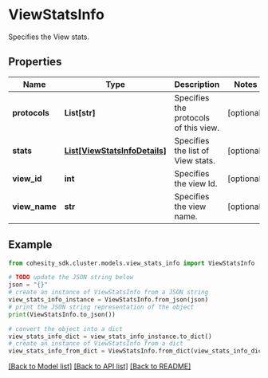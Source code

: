 # ViewStatsInfo

Specifies the View stats.

## Properties

Name | Type | Description | Notes
------------ | ------------- | ------------- | -------------
**protocols** | **List[str]** | Specifies the protocols of this view. | [optional] 
**stats** | [**List[ViewStatsInfoDetails]**](ViewStatsInfoDetails.md) | Specifies the list of View stats. | [optional] 
**view_id** | **int** | Specifies the view Id. | [optional] 
**view_name** | **str** | Specifies the view name. | [optional] 

## Example

```python
from cohesity_sdk.cluster.models.view_stats_info import ViewStatsInfo

# TODO update the JSON string below
json = "{}"
# create an instance of ViewStatsInfo from a JSON string
view_stats_info_instance = ViewStatsInfo.from_json(json)
# print the JSON string representation of the object
print(ViewStatsInfo.to_json())

# convert the object into a dict
view_stats_info_dict = view_stats_info_instance.to_dict()
# create an instance of ViewStatsInfo from a dict
view_stats_info_from_dict = ViewStatsInfo.from_dict(view_stats_info_dict)
```
[[Back to Model list]](../README.md#documentation-for-models) [[Back to API list]](../README.md#documentation-for-api-endpoints) [[Back to README]](../README.md)


